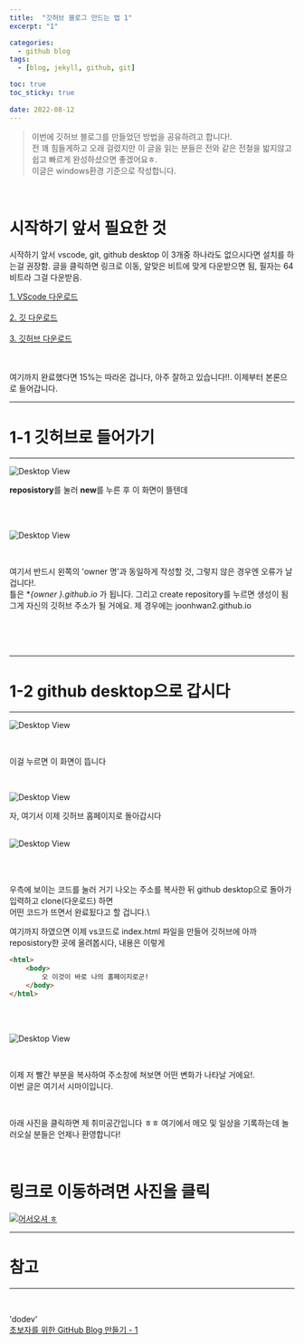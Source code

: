 ```yaml
---
title:  "깃허브 블로그 만드는 법 1"
excerpt: "1"

categories:
  - github blog 
tags:
  - [blog, jekyll, github, git]

toc: true
toc_sticky: true
 
date: 2022-08-12
---
```


> 이번에 깃허브 블로그를 만들었던 방법을 공유하려고 합니다!.\
> 전 꽤 힘들게하고 오래 걸렸지만 이 글을 읽는 분들은 전와 같은 전철을 밟지않고 쉽고
> 빠르게 완성하셨으면 좋겠어요ㅎ.\
> 이글은 windows환경 기준으로 작성합니다.

<br>

# 시작하기 앞서 필요한 것
시작하기 앞서 vscode, git,  github desktop 이 3개중 하나라도 없으시다면 설치를 하는걸 권장함.
글을 클릭하면 링크로 이동, 알맞은 비트에 맞게 다운받으면 됨, 필자는 64비트라 그걸 다운받음.

[1. VScode 다운로드](https://code.visualstudio.com/download)
<br>
<br>
[2. 깃 다운로드](https://git-scm.com/downloads)
<br>
<br>
[3. 깃허브 다운로드](https://desktop.github.com/)

<br>
<br>
여기까지 완료했다면 15%는 따라온 겁니다, 아주 잘하고 있습니다!!. 이제부터 본론으로 들어갑니다.

<br>


---
# 1-1 깃허브로 들어가기
---
![Desktop View](/assets/img/2022-08-12/1.PNG)

  **reposistory**를 눌러 **new**를 누른 후 이 화면이 뜰텐데

<br>
<br>



![Desktop View](/assets/img/2022-08-12/2.PNG)

<br>

여기서 반드시 왼쪽의 'owner 명'과 동일하게 작성할 것, 그렇지 않은 경우엔 오류가 날 겁니다!.\
틀은  **{owner *}.github.io** 가 됩니다. 그리고 create repository를 누르면 생성이 됨\
그게 자신의 깃허브 주소가 될 거에요.  제 경우에는 joonhwan2.github.io  

<br>
<br>
<br>

---
# 1-2 github desktop으로 갑시다
---
![Desktop View](/assets/img/2022-08-12/3.PNG)

<br>

이걸 누르면 이 화면이 뜹니다

<br>

![Desktop View](/assets/img/2022-08-12/4.PNG)
<br>

자, 여기서 이제 깃허브 홈페이지로 돌아갑시다
<br>
<br>

![Desktop View](/assets/img/2022-08-12/5.PNG)

<br>
<br>

우측에 보이는 코드를 눌러 거기 나오는 주소를 복사한 뒤 github desktop으로 돌아가 입력하고 clone(다운로드) 하면\
어떤 코드가 뜨면서 완료됬다고 할 겁니다.\

여기까지 하였으면 이제 vs코드로 index.html 파일을 만들어 깃허브에 아까 reposistory한 곳에 올려봅시다, 내용은 이렇게
```html
<html>
	<body>
		오 이것이 바로 나의 홈페이지로군!
	</body>
</html>
```

<br>
<br>

![Desktop View](/assets/img/2022-08-12/6.PNG)

<br>

이제 저 빨간 부분을 복사하여 주소창에 쳐보면 어떤 변화가 나타날 거에요!.\
이번 글은 여기서 시마이입니다.

<br>

아래 사진을 클릭하면 제 취미공간입니다 ㅎㅎ 여기에서 메모 및 일상을 기록하는데 놀러오실 분들은 언제나 환영합니다!

<br>

# 링크로 이동하려면 사진을 클릭

[![어서오셔 ㅎ](https://encrypted-tbn0.gstatic.com/images?q=tbn:ANd9GcQk-zPB4TCuWRNJVIF0aWgniDPNJgUTdXmILg&usqp=CAU)](https://discord.gg/zkzk5xtm)


---
# 참고
---
<br>

 'dodev'\
 [초보자를 위한 GitHub Blog 만들기 - 1](https://wlqmffl0102.github.io/posts/Making-Git-blogs-for-beginners-1/) 